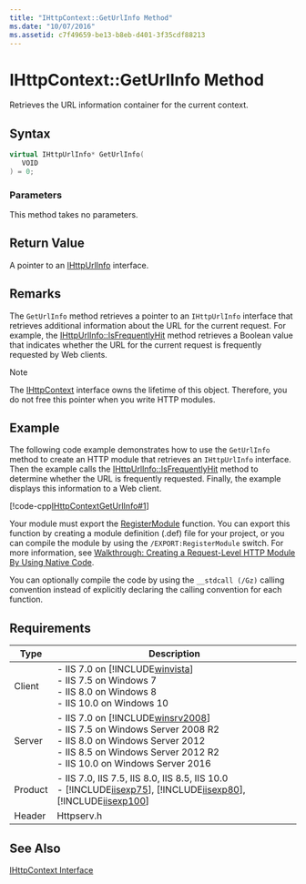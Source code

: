 ```yaml
---
title: "IHttpContext::GetUrlInfo Method"
ms.date: "10/07/2016"
ms.assetid: c7f49659-be13-b8eb-d401-3f35cdf88213
---
```

# IHttpContext::GetUrlInfo Method

Retrieves the URL information container for the current context.  
  
## Syntax  
  
```cpp  
virtual IHttpUrlInfo* GetUrlInfo(  
   VOID  
) = 0;  
```  
  
### Parameters  

 This method takes no parameters.  
  
## Return Value  

 A pointer to an [IHttpUrlInfo](../../web-development-reference/native-code-api-reference/ihttpurlinfo-interface.md) interface.  
  
## Remarks  

 The `GetUrlInfo` method retrieves a pointer to an `IHttpUrlInfo` interface that retrieves additional information about the URL for the current request. For example, the [IHttpUrlInfo::IsFrequentlyHit](../../web-development-reference/native-code-api-reference/ihttpurlinfo-isfrequentlyhit-method.md) method retrieves a Boolean value that indicates whether the URL for the current request is frequently requested by Web clients.  
  
> [!NOTE]
>  The [IHttpContext](../../web-development-reference/native-code-api-reference/ihttpcontext-interface.md) interface owns the lifetime of this object. Therefore, you do not free this pointer when you write HTTP modules.  
  
## Example  

 The following code example demonstrates how to use the `GetUrlInfo` method to create an HTTP module that retrieves an `IHttpUrlInfo` interface. Then the example calls the [IHttpUrlInfo::IsFrequentlyHit](../../web-development-reference/native-code-api-reference/ihttpurlinfo-isfrequentlyhit-method.md) method to determine whether the URL is frequently requested. Finally, the example displays this information to a Web client.  
  
 [!code-cpp[IHttpContextGetUrlInfo#1](../../../samples/snippets/cpp/VS_Snippets_IIS/IIS7/IHttpContextGetUrlInfo/cpp/IHttpContextGetUrlInfo.cpp#1)]  
  
 Your module must export the [RegisterModule](../../web-development-reference/native-code-api-reference/pfn-registermodule-function.md) function. You can export this function by creating a module definition (.def) file for your project, or you can compile the module by using the `/EXPORT:RegisterModule` switch. For more information, see [Walkthrough: Creating a Request-Level HTTP Module By Using Native Code](../../web-development-reference/native-code-development-overview/walkthrough-creating-a-request-level-http-module-by-using-native-code.md).  
  
 You can optionally compile the code by using the `__stdcall (/Gz)` calling convention instead of explicitly declaring the calling convention for each function.  
  
## Requirements  
  
|Type|Description|  
|----------|-----------------|  
|Client|-   IIS 7.0 on [!INCLUDE[winvista](../../wmi-provider/includes/winvista-md.md)]<br />-   IIS 7.5 on Windows 7<br />-   IIS 8.0 on Windows 8<br />-   IIS 10.0 on Windows 10|  
|Server|-   IIS 7.0 on [!INCLUDE[winsrv2008](../../wmi-provider/includes/winsrv2008-md.md)]<br />-   IIS 7.5 on Windows Server 2008 R2<br />-   IIS 8.0 on Windows Server 2012<br />-   IIS 8.5 on Windows Server 2012 R2<br />-   IIS 10.0 on Windows Server 2016|  
|Product|-   IIS 7.0, IIS 7.5, IIS 8.0, IIS 8.5, IIS 10.0<br />-   [!INCLUDE[iisexp75](../../web-development-reference/native-code-api-reference/includes/iisexp75-md.md)], [!INCLUDE[iisexp80](../../web-development-reference/native-code-api-reference/includes/iisexp80-md.md)], [!INCLUDE[iisexp100](../../web-development-reference/native-code-api-reference/includes/iisexp100-md.md)]|  
|Header|Httpserv.h|  
  
## See Also  

 [IHttpContext Interface](../../web-development-reference/native-code-api-reference/ihttpcontext-interface.md)
